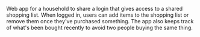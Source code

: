 Web app for a household to share a login that gives access to a shared shopping list.  When logged in, users can add items to the shopping list or remove them once they've purchased something. The app also keeps track of what's been bought recently to avoid two people buying the same thing. 
